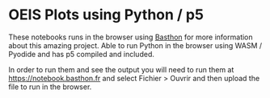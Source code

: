 # OEIS Plots using Python / p5

These notebooks runs in the browser using [Basthon](https://notebook.basthon.fr) for more information about this amazing project. Able to run Python in the browser using WASM / Pyodide and has p5 compiled and included.

In order to run them and see the output you will need to run them at https://notebook.basthon.fr  and select Fichier > Ouvrir and then upload the file to run in the browser.
